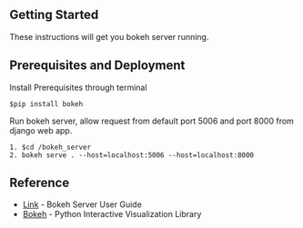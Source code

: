 ## Getting Started

These instructions will get you bokeh server running.

## Prerequisites and Deployment

Install Prerequisites through terminal

```
$pip install bokeh

```
Run bokeh server, allow request from default port 5006 and port 8000 from django web app.
```
1. $cd /bokeh_server
2. bokeh serve . --host=localhost:5006 --host=localhost:8000 

```

## Reference
* [Link](http://bokeh.pydata.org/en/latest/docs/user_guide/server.html#userguide-server) - Bokeh Server User Guide
* [Bokeh](http://bokeh.pydata.org/en/latest/) - Python Interactive Visualization Library
